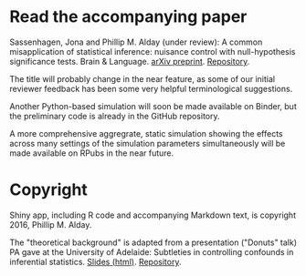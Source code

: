 # Read the accompanying paper

Sassenhagen, Jona and Phillip M. Alday (under review): A common misapplication of statistical inference: nuisance control with null-hypothesis significance tests. Brain & Language. [arXiv preprint](http://arxiv.org/abs/1602.04565). [Repository](https://github.com/jona-sassenhagen/statfail/). 

The title will probably change in the near feature, as some of our initial reviewer feedback has been some very helpful terminological suggestions.

Another Python-based simulation will soon be made available on Binder, but the preliminary code is already in the GitHub repository.

A more comprehensive aggregrate, static simulation showing the effects across many settings of the simulation parameters simultaneously will be made available on RPubs in the near future. 

# Copyright
Shiny app, including R code and accompanying Markdown text, is copyright 2016, Phillip M. Alday.

The "theoretical background" is adapted from a presentation ("Donuts" talk) PA gave at the University of Adelaide:
Subtleties in controlling confounds in inferential statistics. [Slides (html)](https://palday.bitbucket.org/presentations/adelaide-donuts-2016-stats.html). [Repository](https://bitbucket.org/palday/adelaide-donuts-2016-stats).
